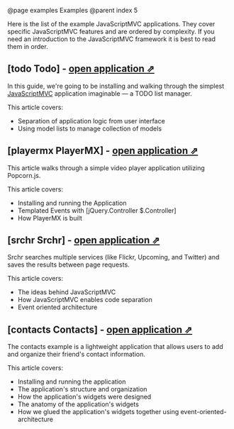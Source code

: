 @page examples Examples
@parent index 5

Here is the list of the example JavaScriptMVC applications. They cover specific JavaScriptMVC features and are ordered by complexity. If you need an introduction to the JavaScriptMVC framework it is best to read them in order.

## [todo Todo] - [open application &#x21D7;](http://javascriptmvc.com/todo)

In this guide, we're going to be installing and walking through the simplest [JavaScriptMVC](http://javascriptmvc.com/)
application imaginable &mdash; a TODO list manager.

This article covers:

- Separation of application logic from user interface
- Using model lists to manage collection of models

## [playermx PlayerMX] - [open application &#x21D7;](http://javascriptmvc.com/playermx)

This article walks through a simple video player application utilizing Popcorn.js. 

This article covers:

- Installing and running the Application
- Templated Events with [jQuery.Controller $.Controller]
- How PlayerMX is built

## [srchr Srchr] - [open application &#x21D7;](http://javascriptmvc.com/srchr)

Srchr searches multiple services (like Flickr, Upcoming, and Twitter) and saves the results between page requests.

This article covers:

- The ideas behind JavaScriptMVC
- How JavaScriptMVC enables code separation
- Event oriented architecture

## [contacts Contacts] - [open application &#x21D7;](http://javascriptmvc.com/contacts)

The contacts example is a lightweight application that allows users to add and organize their friend's contact information.

This article covers:

- Installing and running the application
- The application's structure and organization
- How the application's widgets were designed
- The anatomy of the application's widgets
- How we glued the application's widgets together using event-oriented-architecture
